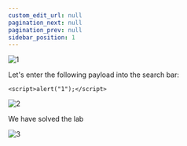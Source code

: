 ```yaml
---
custom_edit_url: null
pagination_next: null
pagination_prev: null
sidebar_position: 1
---
```


![1](https://github.com/Knign/Write-ups/assets/110326359/7a29fe07-f636-4101-9783-5a0f084fb33f)

Let's enter the following payload into the search bar:

```
<script>alert("1");</script>
```

![2](https://github.com/Knign/Write-ups/assets/110326359/8caabf0b-2654-4fb9-b9e8-b48ac98a89e3)

We have solved the lab

![3](https://github.com/Knign/Write-ups/assets/110326359/6719133f-8ef1-4c2d-8497-093077141095)
